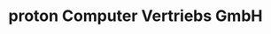 ---
title: "proton Computer Vertriebs GmbH"
url: /bonn/proton-computer-vertriebs-gmbh/
shop: Computer
---